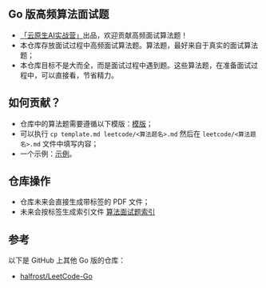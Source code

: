 ## Go 版高频算法面试题

- [「云原生AI实战营」](https://www.yuque.com/onex/zsxq/intro)出品，欢迎贡献高频面试算法题！
- 本仓库存放面试过程中高频面试算法题。算法题，最好来自于真实的面试算法题；
- 本仓库目标不是大而全，而是面试过程中遇到题。这些算法题，在准备面试过程中，可以直接看，节省精力。

## 如何贡献？

- 仓库中的算法题需要遵循以下模版：[模版](./template.md)；
- 可以执行 `cp template.md leetcode/<算法题名>.md` 然后在 `leetcode/<算法题名>.md` 文件中填写内容；
- 一个示例：[示例](example.md)。

## 仓库操作

- 仓库未来会直接生成带标签的 PDF 文件；
- 未来会按标签生成索引文件 [算法面试题索引](./index.md)

## 参考

以下是 GitHub 上其他 Go 版的仓库：

- [halfrost/LeetCode-Go](https://github.com/halfrost/LeetCode-Go)
